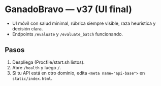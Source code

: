 # GanadoBravo — v37 (UI final)
- UI móvil con salud minimal, rúbrica siempre visible, raza heurística y decisión clara.
- Endpoints `/evaluate` y `/evaluate_batch` funcionando.

## Pasos
1) Despliega (Procfile/start.sh listos).
2) Abre `/health` y luego `/`.
3) Si tu API está en otro dominio, edita `<meta name="api-base">` en `static/index.html`.
